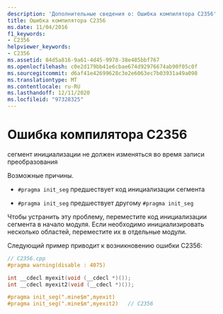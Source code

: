 ```yaml
---
description: 'Дополнительные сведения о: Ошибка компилятора C2356'
title: Ошибка компилятора C2356
ms.date: 11/04/2016
f1_keywords:
- C2356
helpviewer_keywords:
- C2356
ms.assetid: 84d5a816-9a61-4d45-9978-38e485bbf767
ms.openlocfilehash: c0e2d179bb41e6cbae674d92976674ab90f05c0f
ms.sourcegitcommit: d6af41e42699628c3e2e6063ec7b03931a49a098
ms.translationtype: MT
ms.contentlocale: ru-RU
ms.lasthandoff: 12/11/2020
ms.locfileid: "97328325"
---
```

# <a name="compiler-error-c2356"></a>Ошибка компилятора C2356

сегмент инициализации не должен изменяться во время записи преобразования

Возможные причины.

- `#pragma init_seg` предшествует код инициализации сегмента

- `#pragma init_seg` предшествует другому `#pragma init_seg`

Чтобы устранить эту проблему, переместите код инициализации сегмента в начало модуля. Если необходимо инициализировать несколько областей, переместите их в отдельные модули.

Следующий пример приводит к возникновению ошибки C2356:

```cpp
// C2356.cpp
#pragma warning(disable : 4075)

int __cdecl myexit(void (__cdecl *)());
int __cdecl myexit2(void (__cdecl *)());

#pragma init_seg(".mine$m",myexit)
#pragma init_seg(".mine$m",myexit2)   // C2356
```
